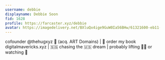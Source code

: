```yaml
---
username: debbie
displayname: Debbie Soon
fid: 1628
profile: https://farcaster.xyz/debbie
avatar: https://imagedelivery.net/BXluQx4ige9GuW0Ia56BHw/61321600-eb11-4ccb-e5f7-6ed519f6b000/original
---
```

cofounder @thehugxyz 🤗 (acq. ART Domains) | 📔 order my book digitalmavericks.xyz  | 🇸🇬 chasing the 🇺🇸 dream | probably lifting 🏋️‍♀️ or watching 🏈  
